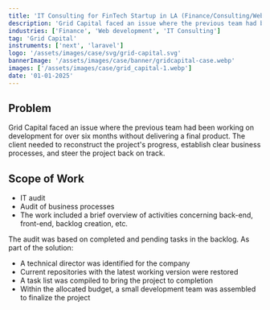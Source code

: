 ```yaml
---
title: 'IT Consulting for FinTech Startup in LA (Finance/Consulting/Web)'
description: 'Grid Capital faced an issue where the previous team had been working on development for over six months without delivering a final product.'
industries: ['Finance', 'Web development', 'IT Consulting']
tag: 'Grid Capital'
instruments: ['next', 'laravel']
logo: '/assets/images/case/svg/grid-capital.svg'
bannerImage: '/assets/images/case/banner/gridcapital-case.webp'
images: ['/assets/images/case/grid_capital-1.webp']
date: '01-01-2025'
---
```


## Problem

Grid Capital faced an issue where the previous team had been working on development for over six months without delivering a final product. The client needed to reconstruct the project's progress, establish clear business processes, and steer the project back on track.

## Scope of Work

- IT audit
- Audit of business processes
- The work included a brief overview of activities concerning back-end, front-end, backlog creation, etc.

<p>
The audit was based on completed and pending tasks in the backlog. As part of the solution:
</p>

- A technical director was identified for the company
- Current repositories with the latest working version were restored
- A task list was compiled to bring the project to completion
- Within the allocated budget, a small development team was assembled to finalize the project
